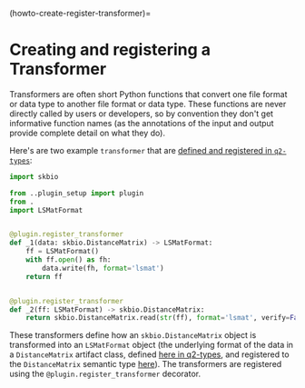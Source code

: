 (howto-create-register-transformer)=
# Creating and registering a Transformer

Transformers are often short Python functions that convert one file format or data type to another file format or data type.
These functions are never directly called by users or developers, so by convention they don't get informative function names (as the annotations of the input and output provide complete detail on what they do).

Here's are two example `transformer` that are [defined and registered in `q2-types`](https://github.com/qiime2/q2-types/blob/e25f9355958755343977e037bbe39110cfb56a63/q2_types/distance_matrix/_transformer.py#L16):

```python
import skbio

from ..plugin_setup import plugin
from .
import LSMatFormat


@plugin.register_transformer
def _1(data: skbio.DistanceMatrix) -> LSMatFormat:
    ff = LSMatFormat()
    with ff.open() as fh:
        data.write(fh, format='lsmat')
    return ff


@plugin.register_transformer
def _2(ff: LSMatFormat) -> skbio.DistanceMatrix:
    return skbio.DistanceMatrix.read(str(ff), format='lsmat', verify=False)
```


These transformers define how an `skbio.DistanceMatrix` object is transformed into an `LSMatFormat` object (the underlying format of the data in a `DistanceMatrix` artifact class, defined [here in q2-types](https://github.com/qiime2/q2-types/blob/e25f9355958755343977e037bbe39110cfb56a63/q2_types/distance_matrix/_format.py#L15), and registered to the `DistanceMatrix` semantic type [here](https://github.com/qiime2/q2-types/blob/e25f9355958755343977e037bbe39110cfb56a63/q2_types/distance_matrix/_type.py#L18)).
The transformers are registered using the `@plugin.register_transformer` decorator.